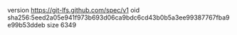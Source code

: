 version https://git-lfs.github.com/spec/v1
oid sha256:5eed2a05e941f973b693d06ca9bdc6cd43b0b5a3ee99387767fba9e99b53ddeb
size 6349
